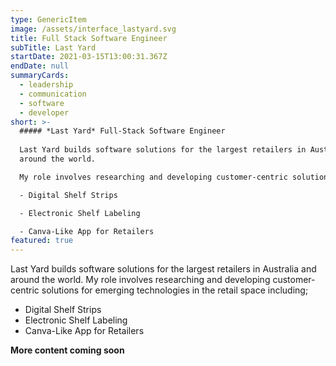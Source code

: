 ```yaml
---
type: GenericItem
image: /assets/interface_lastyard.svg
title: Full Stack Software Engineer
subTitle: Last Yard
startDate: 2021-03-15T13:00:31.367Z
endDate: null
summaryCards:
  - leadership
  - communication
  - software
  - developer
short: >-
  ##### *Last Yard* Full-Stack Software Engineer
  
  Last Yard builds software solutions for the largest retailers in Australia and
  around the world. 

  My role involves researching and developing customer-centric solutions for emerging technologies in the retail space including;

  - Digital Shelf Strips

  - Electronic Shelf Labeling

  - Canva-Like App for Retailers
featured: true
---
```

Last Yard builds software solutions for the largest retailers in Australia and around the world. 
My role involves researching and developing customer-centric solutions for emerging technologies in the retail space including;

* Digital Shelf Strips
* Electronic Shelf Labeling
* Canva-Like App for Retailers

**More content coming soon**